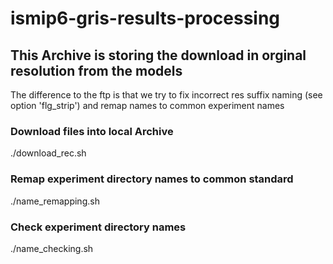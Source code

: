 # ismip6-gris-results-processing

## This Archive is storing the download in orginal resolution from the models
The difference to the ftp is that we try to fix incorrect res suffix naming 
(see option 'flg_strip') and remap names to common experiment names

### Download files into local Archive
./download_rec.sh

### Remap experiment directory names to common standard
./name_remapping.sh

### Check experiment directory names
./name_checking.sh

